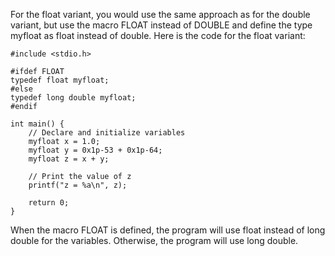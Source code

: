 
For the float variant, you would use the same approach as for the double variant, but use the macro FLOAT instead of DOUBLE and define the type myfloat as float instead of double. Here is the code for the float variant:

```
#include <stdio.h>

#ifdef FLOAT
typedef float myfloat;
#else
typedef long double myfloat;
#endif

int main() {
    // Declare and initialize variables
    myfloat x = 1.0;
    myfloat y = 0x1p-53 + 0x1p-64;
    myfloat z = x + y;

    // Print the value of z
    printf("z = %a\n", z);

    return 0;
} 
```

When the macro FLOAT is defined, the program will use float instead of long double for the variables. Otherwise, the program will use long double.
